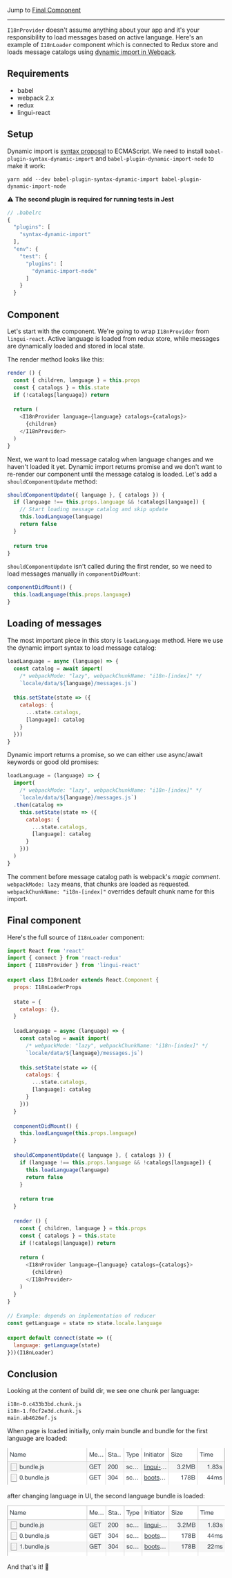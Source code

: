 Jump to [Final Component](#final-component)

---

`I18nProvider` doesn't assume anything about your app and it's your responsibility to load messages based on active language. Here's an example of `I18nLoader` component which is connected to Redux store and loads message catalogs using [dynamic import in Webpack](https://webpack.js.org/guides/code-splitting-async/).

## Requirements

- babel
- webpack 2.x
- redux
- lingui-react

## Setup

Dynamic import is [syntax proposal](https://github.com/tc39/proposal-dynamic-import) to ECMAScript. We need to install `babel-plugin-syntax-dynamic-import` and `babel-plugin-dynamic-import-node` to make it work:

```shell
yarn add --dev babel-plugin-syntax-dynamic-import babel-plugin-dynamic-import-node
```

:warning: **The second plugin is required for running tests in Jest**

```js
// .babelrc
{
  "plugins": [
    "syntax-dynamic-import"
  ],
  "env": {
    "test": {
      "plugins": [
        "dynamic-import-node"
      ]
    }
  }
```

## Component

Let's start with the component. We're going to wrap `I18nProvider` from `lingui-react`.
Active language is loaded from redux store, while messages are dynamically loaded and
stored in local state.

The render method looks like this:

```js
render () {
  const { children, language } = this.props
  const { catalogs } = this.state
  if (!catalogs[language]) return

  return (
    <I18nProvider language={language} catalogs={catalogs}>
      {children}
    </I18nProvider>
  )
}
```

Next, we want to load message catalog when language changes and we haven't loaded
it yet. Dynamic import returns promise and we don't want to re-render our component
until the message catalog is loaded. Let's add a `shouldComponentUpdate` method:

```js
shouldComponentUpdate({ language }, { catalogs }) {
  if (language !== this.props.language && !catalogs[language]) {
    // Start loading message catalog and skip update
    this.loadLanguage(language)
    return false
  }

  return true
}
```

`shouldComponentUpdate` isn't called during the first render, so we need to load
messages manually in `componentDidMount`:

```js
componentDidMount() {
  this.loadLanguage(this.props.language)
}
```

## Loading of messages

The most important piece in this story is `loadLanguage` method. Here we use
the dynamic import syntax to load message catalog:

```js
loadLanguage = async (language) => {
  const catalog = await import(
    /* webpackMode: "lazy", webpackChunkName: "i18n-[index]" */
    `locale/data/${language}/messages.js`)

  this.setState(state => ({
    catalogs: {
      ...state.catalogs,
      [language]: catalog
    }
  }))
}
```

Dynamic import returns a promise, so we can either use async/await keywords or good old promises:

```js
loadLanguage = (language) => {
  import(
    /* webpackMode: "lazy", webpackChunkName: "i18n-[index]" */
    `locale/data/${language}/messages.js`)
  .then(catalog =>
    this.setState(state => ({
      catalogs: {
        ...state.catalogs,
        [language]: catalog
      }
    }))
  )
}
```

The comment before message catalog path is webpack's *magic comment*. 
`webpackMode: lazy` means, that chunks are loaded as requested. 
`webpackChunkName: "i18n-[index]"` overrides default chunk name for this import.

## Final component

Here's the full source of `I18nLoader` component:

```js
import React from 'react'
import { connect } from 'react-redux'
import { I18nProvider } from 'lingui-react'

export class I18nLoader extends React.Component {
  props: I18nLoaderProps

  state = {
    catalogs: {},
  }

  loadLanguage = async (language) => {
    const catalog = await import(
      /* webpackMode: "lazy", webpackChunkName: "i18n-[index]" */
      `locale/data/${language}/messages.js`)

    this.setState(state => ({
      catalogs: {
        ...state.catalogs,
        [language]: catalog
      }
    }))
  }

  componentDidMount() {
    this.loadLanguage(this.props.language)
  }

  shouldComponentUpdate({ language }, { catalogs }) {
    if (language !== this.props.language && !catalogs[language]) {
      this.loadLanguage(language)
      return false
    }

    return true
  }

  render () {
    const { children, language } = this.props
    const { catalogs } = this.state
    if (!catalogs[language]) return

    return (
      <I18nProvider language={language} catalogs={catalogs}>
        {children}
      </I18nProvider>
    )
  }
}

// Example: depends on implementation of reducer
const getLanguage = state => state.locale.language

export default connect(state => ({
  language: getLanguage(state)
}))(I18nLoader)
```

## Conclusion

Looking at the content of build dir, we see one chunk per language:

```
i18n-0.c433b3bd.chunk.js
i18n-1.f0cf2e3d.chunk.js
main.ab4626ef.js
```

When page is loaded initially, only main bundle and bundle for the first language are loaded:

![Requests during the first render](../assets/howto-dynamic-loading-1.0.png)

after changing language in UI, the second language bundle is loaded:

![Requests during the second render](../assets/howto-dynamic-loading-2.0.png)

And that's it! 🎉 

